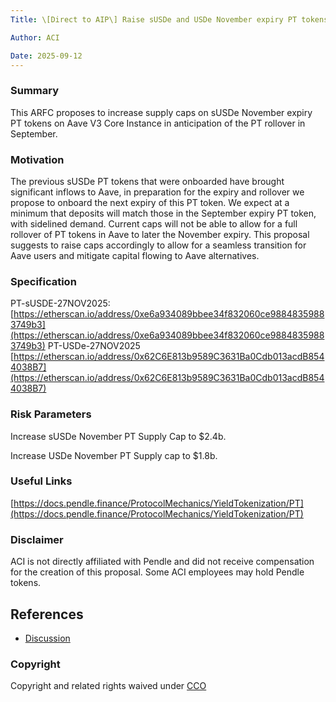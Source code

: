 ```yaml
---
Title: \[Direct to AIP\] Raise sUSDe and USDe November expiry PT tokens caps on Aave V3 Core Instance

Author: ACI

Date: 2025-09-12
---
```


### **Summary**

This ARFC proposes to increase supply caps on sUSDe November expiry PT tokens on Aave V3 Core Instance in anticipation of the PT rollover in September.

### **Motivation**

The previous sUSDe PT tokens that were onboarded have brought significant inflows to Aave, in preparation for the expiry and rollover we propose to onboard the next expiry of this PT token. We expect at a minimum that deposits will match those in the September expiry PT token, with sidelined demand. Current caps will not be able to allow for a full rollover of PT tokens in Aave to later the November expiry. This proposal suggests to raise caps accordingly to allow for a seamless transition for Aave users and mitigate capital flowing to Aave alternatives.

### **Specification**

PT-sUSDE-27NOV2025: [https://etherscan.io/address/0xe6a934089bbee34f832060ce98848359883749b3](https://etherscan.io/address/0xe6a934089bbee34f832060ce98848359883749b3)
PT-USDe-27NOV2025
[https://etherscan.io/address/0x62C6E813b9589C3631Ba0Cdb013acdB8544038B7](https://etherscan.io/address/0x62C6E813b9589C3631Ba0Cdb013acdB8544038B7)

### Risk Parameters

Increase sUSDe November PT Supply Cap to $2.4b.

Increase USDe November PT Supply cap to $1.8b.

### **Useful Links**

[https://docs.pendle.finance/ProtocolMechanics/YieldTokenization/PT](https://docs.pendle.finance/ProtocolMechanics/YieldTokenization/PT)

### Disclaimer

ACI is not directly affiliated with Pendle and did not receive compensation for the creation of this proposal. Some ACI employees may hold Pendle tokens.

## References

- [Discussion](https://governance.aave.com/t/direct-to-aip-raise-susde-and-usde-november-expiry-pt-tokens-caps-on-aave-v3-core-instance/23117)

### Copyright

Copyright and related rights waived under [CCO](https://creativecommons.org/publicdomain/zero/1.0/)
